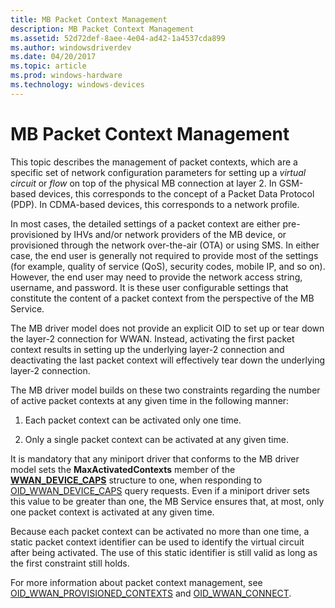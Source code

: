 ```yaml
---
title: MB Packet Context Management
description: MB Packet Context Management
ms.assetid: 52d72def-8aee-4e04-ad42-1a4537cda899
ms.author: windowsdriverdev
ms.date: 04/20/2017
ms.topic: article
ms.prod: windows-hardware
ms.technology: windows-devices
---
```


# MB Packet Context Management


This topic describes the management of packet contexts, which are a specific set of network configuration parameters for setting up a *virtual circuit* or *flow* on top of the physical MB connection at layer 2. In GSM-based devices, this corresponds to the concept of a Packet Data Protocol (PDP). In CDMA-based devices, this corresponds to a network profile.

In most cases, the detailed settings of a packet context are either pre-provisioned by IHVs and/or network providers of the MB device, or provisioned through the network over-the-air (OTA) or using SMS. In either case, the end user is generally not required to provide most of the settings (for example, quality of service (QoS), security codes, mobile IP, and so on). However, the end user may need to provide the network access string, username, and password. It is these user configurable settings that constitute the content of a packet context from the perspective of the MB Service.

The MB driver model does not provide an explicit OID to set up or tear down the layer-2 connection for WWAN. Instead, activating the first packet context results in setting up the underlying layer-2 connection and deactivating the last packet context will effectively tear down the underlying layer-2 connection.

The MB driver model builds on these two constraints regarding the number of active packet contexts at any given time in the following manner:

1.  Each packet context can be activated only one time.

2.  Only a single packet context can be activated at any given time.

It is mandatory that any miniport driver that conforms to the MB driver model sets the **MaxActivatedContexts** member of the [**WWAN\_DEVICE\_CAPS**](https://msdn.microsoft.com/library/windows/hardware/ff571204) structure to one, when responding to [OID\_WWAN\_DEVICE\_CAPS](https://msdn.microsoft.com/library/windows/hardware/ff569824) query requests. Even if a miniport driver sets this value to be greater than one, the MB Service ensures that, at most, only one packet context is activated at any given time.

Because each packet context can be activated no more than one time, a static packet context identifier can be used to identify the virtual circuit after being activated. The use of this static identifier is still valid as long as the first constraint still holds.

For more information about packet context management, see [OID\_WWAN\_PROVISIONED\_CONTEXTS](https://msdn.microsoft.com/library/windows/hardware/ff569831) and [OID\_WWAN\_CONNECT](https://msdn.microsoft.com/library/windows/hardware/ff569823).

 

 





